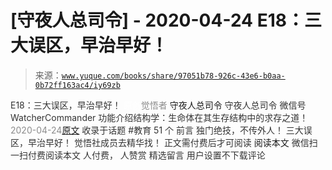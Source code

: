 # [守夜人总司令] - 2020-04-24 E18：三大误区，早治早好！

> 来源：[`www.yuque.com/books/share/97051b78-926c-43e6-b0aa-0b72ff163ac4/iy69zb`](https://www.yuque.com/books/share/97051b78-926c-43e6-b0aa-0b72ff163ac4/iy69zb)

<ne-p id="520f42f3293818f927861ebbd5b15da4_p_0" data-lake-id="520f42f3293818f927861ebbd5b15da4_p_0"><ne-text id="u6cf326e5" style="color: rgb(51, 51, 51);">E18：三大误区，早治早好！</ne-text></ne-p> <ne-p id="61f2c55619a4c974357449871eb990de" data-lake-id="61f2c55619a4c974357449871eb990de"><ne-text id="u2d34f7d7" ne-fontsize="12" style="color: rgb(255, 255, 255);">原创</ne-text><ne-text id="uf330abd0" style="color: rgb(140, 140, 140);">觉悟者</ne-text> <ne-text id="u99be4462" ne-fontsize="14">守夜人总司令</ne-text></ne-p> <ne-p id="abb20d2795a1df67e9bbcaa995e4410c" data-lake-id="abb20d2795a1df67e9bbcaa995e4410c"><ne-text id="u7e426510" ne-fontsize="14" ne-bold="true" style="color: rgb(51, 51, 51);">守夜人总司令</ne-text></ne-p> <ne-p id="9aa302263841a47dbc29519f0959ea36" data-lake-id="9aa302263841a47dbc29519f0959ea36"><ne-text id="u3d1b72ad" ne-fontsize="14" style="color: rgb(51, 51, 51);">微信号</ne-text><ne-text id="u207fc9e0" ne-fontsize="14" style="color: rgb(51, 51, 51);">WatcherCommander</ne-text></ne-p> <ne-p id="6a278c7e19afe3e2e822615c88d4e3d6" data-lake-id="6a278c7e19afe3e2e822615c88d4e3d6"><ne-text id="u2369c843" ne-fontsize="14" style="color: rgb(51, 51, 51);">功能介绍</ne-text><ne-text id="ueb0698d7" ne-fontsize="14" style="color: rgb(51, 51, 51);">结构学：生命体在其生存结构中的求存之道！</ne-text></ne-p> <ne-p id="8c194e7399cb34cda3c9cb96e2d6634a" data-lake-id="8c194e7399cb34cda3c9cb96e2d6634a"><ne-text id="u1f305c6d" style="color: rgb(140, 140, 140);">2020-04-24</ne-text>[<ne-text id="u21afc154" ne-fontsize="14">原文</ne-text>](https://mp.weixin.qq.com/s?__biz=MzAxNDk1NjI2Mw==&mid=2247485143&idx=1&sn=56255a3aa9bcd09216ccc2282f1c0a20&chksm=9b8a255facfdac49e5342eb55eba27762344c206a4ba8e6d0b8bb273fd2233815de5b376ff42&scene=27#wechat_redirect&cpage=240)</ne-p> <ne-p id="b3560dd9f92fba62b022651f3ef47a3c" data-lake-id="b3560dd9f92fba62b022651f3ef47a3c"><ne-text id="u52791721" style="color: rgb(51, 51, 51);">收录于话题</ne-text></ne-p> <ne-p id="09da2090e0fd13c3cec6251fe1b4143d" data-lake-id="09da2090e0fd13c3cec6251fe1b4143d"><ne-text id="u58a0cf68" style="color: rgb(51, 51, 51);">#教育</ne-text></ne-p> <ne-p id="ad8970ec7e65771062cf5d0a5061c65c" data-lake-id="ad8970ec7e65771062cf5d0a5061c65c"><ne-text id="u4a1c9282" style="color: rgb(51, 51, 51);">51 个</ne-text></ne-p> <ne-p id="dfbb37e529b8f86fa78c72abd4abe623" data-lake-id="dfbb37e529b8f86fa78c72abd4abe623"><ne-text id="ud585def6" style="color: rgb(51, 51, 51);">前言</ne-text></ne-p> <ne-p id="c72c874ca6aa71ef0d3eb2061230d326" data-lake-id="c72c874ca6aa71ef0d3eb2061230d326"><ne-text id="ub2f4bc60" style="color: rgb(51, 51, 51);">独门绝技，不传外人！</ne-text></ne-p> <ne-p id="9a1fc3c15c5016fa39d88e3468175485" data-lake-id="9a1fc3c15c5016fa39d88e3468175485"><ne-text id="u48c0529c" style="color: rgb(51, 51, 51);">三大误区，早治早好！</ne-text></ne-p> <ne-p id="5633c47a8dd8f1c475bbd64134f09b7b" data-lake-id="5633c47a8dd8f1c475bbd64134f09b7b"><ne-text id="u5f6e3c57" style="color: rgb(51, 51, 51);">觉悟社成员去精华找！</ne-text></ne-p> <ne-p id="1e431e56fdcc0d7e5ca2a40c1c1689fc" data-lake-id="1e431e56fdcc0d7e5ca2a40c1c1689fc" ne-alignment="center"><ne-text id="u8c99b1c9" style="color: rgb(51, 51, 51);">正文需付费后才可阅读</ne-text></ne-p> <ne-p id="92b4d9a0424df475cde32d7bec14c905" data-lake-id="92b4d9a0424df475cde32d7bec14c905" ne-alignment="center"><ne-text id="u1473914c">阅读本文</ne-text></ne-p> <ne-p id="1574f4428b783efd75b566d7b7e9bb0d" data-lake-id="1574f4428b783efd75b566d7b7e9bb0d" ne-alignment="center"><ne-text id="ub71d7435" style="color: rgb(51, 51, 51);">微信扫一扫付费阅读本文</ne-text></ne-p> <ne-p id="1b20e48a3fefd7ccf358a118e563b193" data-lake-id="1b20e48a3fefd7ccf358a118e563b193" ne-alignment="center"><ne-text id="u18b301c5" style="color: rgb(51, 51, 51);">人付费</ne-text><ne-text id="u371f5115" ne-fontsize="13" style="color: rgb(51, 51, 51);">， 人赞赏</ne-text></ne-p> <ne-h3 id="kiQgg" data-lake-id="kiQgg"><ne-heading-ext><ne-heading-anchor></ne-heading-anchor><ne-heading-fold></ne-heading-fold></ne-heading-ext><ne-heading-content><ne-text id="ue3adcc5b" ne-fontsize="16" style="color: rgb(51, 51, 51);">精选留言</ne-text></ne-heading-content></ne-h3> <ne-p id="90f0c0cd3abceb87cb505c0c00c94243" data-lake-id="90f0c0cd3abceb87cb505c0c00c94243"><ne-text id="uf877cb58" style="color: rgb(51, 51, 51);">用户设置不下载评论</ne-text></ne-p>